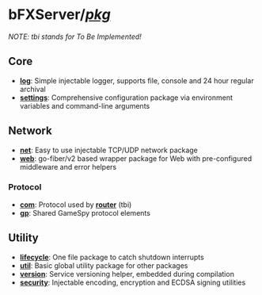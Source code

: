 # bFXServer/[_pkg_](.)

_NOTE: tbi stands for To Be Implemented!_

## Core

- [**log**](./log): Simple injectable logger, supports file, console and 24 hour regular archival
- [**settings**](./settings): Comprehensive configuration package via environment variables and command-line arguments

## Network

- [**net**](./net): Easy to use injectable TCP/UDP network package
- [**web**](./web): go-fiber/v2 based wrapper package for Web with pre-configured middleware and error helpers

### Protocol

- [**com**](./com): Protocol used by [**router**](/src/cmd/router) (tbi)
- [**gp**](./gp): Shared GameSpy protocol elements

## Utility

- [**lifecycle**](./lifecycle): One file package to catch shutdown interrupts
- [**util**](./util): Basic global utility package for other packages
- [**version**](./version): Service versioning helper, embedded during compilation
- [**security**](./security): Injectable encoding, encryption and ECDSA signing utilities
